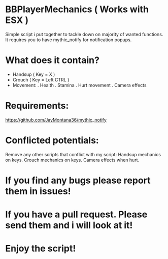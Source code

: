 # BBPlayerMechanics ( Works with ESX )
Simple script i put together to tackle down on majority of wanted functions.
It requires you to have mythic_notify for notification popups.

# What does it contain?
- Handsup ( Key = X )
- Crouch ( Key = Left CTRL )
- Movement:
  . Health
  . Stamina
  . Hurt movement
  . Camera effects

# Requirements:
https://github.com/JayMontana36/mythic_notify

# Conflicted potentials:
Remove any other scripts that conflict with my script:
Handsup mechanics on keys.
Crouch mechanics on keys.
Camera effects when hurt.

# If you find any bugs please report them in issues!
# If you have a pull request. Please send them and i will look at it!
# Enjoy the script!
